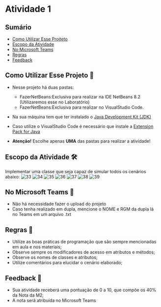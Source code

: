 # Atividade 1


## Sumário 
- [Como Utilizar Esse Projteto](#como-utilizar-esse-projeto-)
- [Escopo da Atividade](#escopo-da-atividade-%EF%B8%8F) 
- [No Microsoft Teams](#no-microsoft-teams--)
- [Regras](#regras-)
- [Feedback](#feedback-)

## Como Utilizar Esse Projeto 📁

- Nesse projeto há duas pastas:
    - FazerNetBeans:Exclusiva para realizar na IDE NetBeans 8.2 (Utilizaremos esse no Laboratório)
    - FazerNetBeans:Exclusiva para realizar no VisualStudio Code. 

- Na sua máquina tem que ter instalado o <a href="https://www.oracle.com/br/java/technologies/downloads/" target="_blank">Java Development Kit (JDK) </a> 
- Caso utilize o VisualStudio Code é necessário que instale a <a href="https://marketplace.visualstudio.com/items?itemName=vscjava.vscode-java-pack" target="_blank">Extension Pack for Java</a>


- <b>Atenção!</b> Escolhe apenas <b>UMA</b> das pastas para realizar a atividade! 

## Escopo da Atividade 🛠️
Implementar uma classe que seja capaz de simular todos os cenários abaixo: 
![33](https://github.com/franciscodouglas/atividade-2-ed/assets/98854868/8c1b323c-1a43-4790-aaa5-44467aa5284b)
![34](https://github.com/franciscodouglas/atividade-2-ed/assets/98854868/794e4c35-f595-471d-a0ef-79ea50566311)
![35](https://github.com/franciscodouglas/atividade-2-ed/assets/98854868/0022671c-34f4-42f8-963f-543babed1d32)
![36](https://github.com/franciscodouglas/atividade-2-ed/assets/98854868/4e977931-94ce-41fe-8c10-5fdd7d030daa)
![37](https://github.com/franciscodouglas/atividade-2-ed/assets/98854868/c08a0c74-b083-4a54-8143-53919e69c051)
![38](https://github.com/franciscodouglas/atividade-2-ed/assets/98854868/e8641ed1-d3eb-4ad3-a70f-70df17643a0e)
![39](https://github.com/franciscodouglas/atividade-2-ed/assets/98854868/901141b7-32f5-4ccc-8cf1-ad6c9fcef608)



## No Microsoft Teams  👥

- Não há necessidade fazer o upload do projeto 
- Caso tenha realizado em dupla, mencione o NOME e RGM da dupla lá no Teams em um arquivo .txt

## Regras 📄

- Utilize as boas práticas de programação que são sempre mencionadas em aula e nos materiais; 
- Observe sempre os modificadores de acesso em atributos e métodos;
- Observe os nomes de classes e atributos;
- Utilize comentários para elucidar o cenário elaborado;

## Feedback 📨
-  Sua atividade receberá uma pontuação de 0 a 10, que compõe os 40% da Nota da M2;
-  A nota será atribuída no Microsoft Teams





